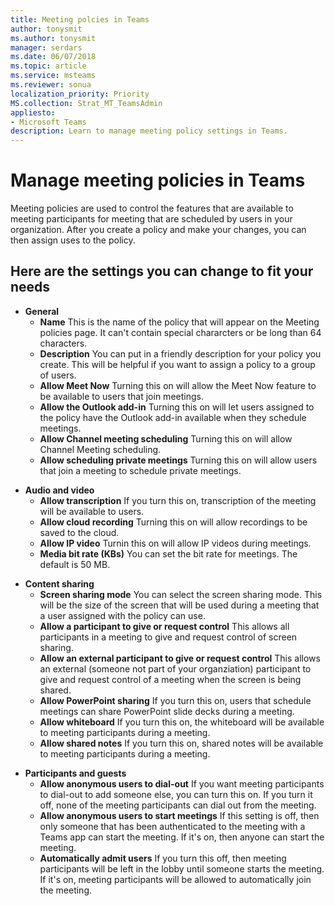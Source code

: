 ```yaml
---
title: Meeting polcies in Teams
author: tonysmit
ms.author: tonysmit
manager: serdars
ms.date: 06/07/2018
ms.topic: article
ms.service: msteams
ms.reviewer: sonua 
localization_priority: Priority
MS.collection: Strat_MT_TeamsAdmin 
appliesto: 
- Microsoft Teams
description: Learn to manage meeting policy settings in Teams.
---
```


# Manage meeting policies in Teams

Meeting policies are used to control the features that are available to meeting participants for meeting that are scheduled by users in your organization. After you create a policy and make your changes, you can then assign uses to the policy. 

## Here are the settings you can change to fit your needs
<a name="bkparticipantsandguests"> </a>

- **General**
    - **Name** This is the name of the policy that will appear on the Meeting policies page. It can't contain special chararcters or be long than 64 characters.
    - **Description** You can put in a friendly description for your policy you create. This will be helpful if you want to assign a policy to a group of users.
    - **Allow Meet Now** Turning this on will allow the Meet Now feature to be available to users that join meetings.
    - **Allow the Outlook add-in** Turning this on will let users assigned to the policy have the Outlook add-in available when they schedule meetings.
    - **Allow Channel meeting scheduling** Turning this on will allow Channel Meeting scheduling.
    - **Allow scheduling private meetings** Turning this on will allow users that join a meeting to schedule private meetings.

<a name="bkaudioandvideo"> </a>

- **Audio and video**
    - **Allow transcription** If you turn this on, transcription of the meeting will be available to users.
    - **Allow cloud recording** Turning this on will allow recordings to be saved to the cloud.
    - **Allow IP video** Turnin this on will allow IP videos during meetings.
    - **Media bit rate (KBs)** You can set the bit rate for meetings. The default is 50 MB.

<a name="bkcontentsharing"> </a>

- **Content sharing**
    - **Screen sharing mode** You can select the screen sharing mode. This will be the size of the screen that will be used during a meeting that a user assigned with the policy can use.
    - **Allow a participant to give or request control** This allows all participants in a meeting to give and request control of screen sharing.
    - **Allow an external participant to give or request control** This allows an external (someone not part of your organziation) participant to give and request control of a meeting when the screen is being shared.
    - **Allow PowerPoint sharing** If you turn this on, users that schedule meetings can share PowerPoint slide decks during a meeting.
    - **Allow whiteboard** If you turn this on, the whiteboard will be available to meeting participants during a meeting.
    - **Allow shared notes** If you turn this on, shared notes will be available to meeting participants during a meeting.

<a name="bkparticipantsandguests"> </a>

- **Participants and guests**
    - **Allow anonymous users to dial-out** If you want meeting participants to dial-out to add someone else, you can turn this on. If you turn it off, none of the meeting participants can dial out from the meeting.
    - **Allow anonymous users to start meetings** If this setting is off, then only someone that has been authenticated to the meeting with a Teams app can start the meeting. If it's on, then anyone can start the meeting.
    - **Automatically admit users** If you turn this off, then meeting participants will be left in the lobby until someone starts the meeting. If it's on, meeting participants will be allowed to automatically join the meeting.


